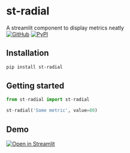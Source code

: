 # st-radial
A streamlit component to display metrics neatly </br>
[![GitHub][github_badge]][github_link] [![PyPI][pypi_badge]][pypi_link] 

## Installation

```sh
pip install st-radial
```

## Getting started

```python
from st-radial import st-radial

st-radial('Some metric', value=80)
```

## Demo

[![Open in Streamlit][share_badge]][share_link] 

[share_badge]: https://static.streamlit.io/badges/streamlit_badge_black_white.svg
[share_link]: https://share.streamlit.io/akshanshkmr/st_radial/st_radial/demo/app.py

[github_badge]: https://badgen.net/badge/icon/GitHub?icon=github&color=black&label
[github_link]: https://github.com/akshanshkmr/st_radial/

[pypi_badge]: https://badgen.net/pypi/v/st_radial?icon=pypi&color=black&label
[pypi_link]: https://pypi.org/project/st-radial/
